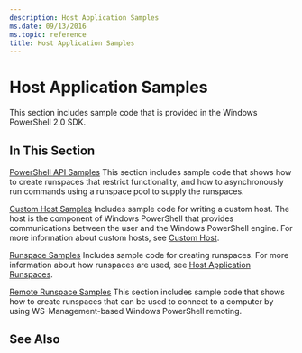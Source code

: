 ```yaml
---
description: Host Application Samples
ms.date: 09/13/2016
ms.topic: reference
title: Host Application Samples
---
```

# Host Application Samples

This section includes sample code that is provided in the Windows PowerShell 2.0 SDK.

## In This Section

 [PowerShell API Samples](./windows-powershell-api-samples.md) This section includes sample code
 that shows how to create runspaces that restrict functionality, and how to asynchronously run
 commands using a runspace pool to supply the runspaces.

 [Custom Host Samples](./custom-host-samples.md) Includes sample code for writing a custom host. The
 host is the component of Windows PowerShell that provides communications between the user and the
 Windows PowerShell engine. For more information about custom hosts, see
 [Custom Host](./writing-a-windows-powershell-host-application.md).

 [Runspace Samples](./runspace-samples.md) Includes sample code for creating runspaces. For more
 information about how runspaces are used, see
 [Host Application Runspaces](creating-runspaces.md).

 [Remote Runspace Samples](./remote-runspace-samples.md) This section includes sample code that
 shows how to create runspaces that can be used to connect to a computer by using
 WS-Management-based Windows PowerShell remoting.

## See Also
